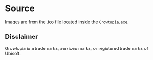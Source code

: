# Source
Images are from the .ico file located inside the `Growtopia.exe`.

## Disclaimer
Growtopia is a trademarks, services marks, or registered trademarks of Ubisoft.